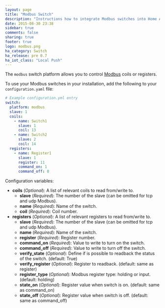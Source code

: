 ```yaml
---
layout: page
title: "Modbus Switch"
description: "Instructions how to integrate Modbus switches into Home Assistant."
date: 2015-08-30 23:38
sidebar: true
comments: false
sharing: true
footer: true
logo: modbus.png
ha_category: Switch
ha_release: pre 0.7
ha_iot_class: "Local Push"
---
```



The `modbus` switch platform allows you to control [Modbus](http://www.modbus.org/) coils or registers.

To use your Modbus switches in your installation, add the following to your `configuration.yaml` file:

```yaml
# Example configuration.yml entry
switch:
  platform: modbus
  slave: 1
  coils:
    - name: Switch1
      slave: 1
      coil: 13
    - name: Switch2
      slave: 2
      coil: 14
  registers:
    - name: Register1
      slave: 1
      register: 11
      command_on: 1
      command_off: 0
```

Configuration variables:

- **coils** (*Optional*): A list of relevant coils to read from/write to.
  - **slave** (*Required*): The number of the slave (can be omitted for tcp and udp Modbus).
  - **name** (*Required*): Name of the switch.
  - **coil** (*Required*): Coil number.
- **registers** (*Optional*): A list of relevant registers to read from/write to.
  - **slave** (*Required*): The number of the slave (can be omitted for tcp and udp Modbus).
  - **name** (*Required*): Name of the switch.
  - **register** (*Required*): Register number.
  - **command_on** (*Required*): Value to write to turn on the switch.
  - **command_off** (*Required*): Value to write to turn off the switch.
  - **verify_state** (*Optional*): Define if is possible to readback the status of the switch. (default: True)
  - **verify_register** (*Optional*): Register to readback. (default: same as register)
  - **register_type** (*Optional*): Modbus register type: holding or input. (default: holding)
  - **state_on** (*Optional*): Register value when switch is on. (default: same as command_on)
  - **state_off** (*Optional*): Register value when switch is off. (default: same as command_off)
